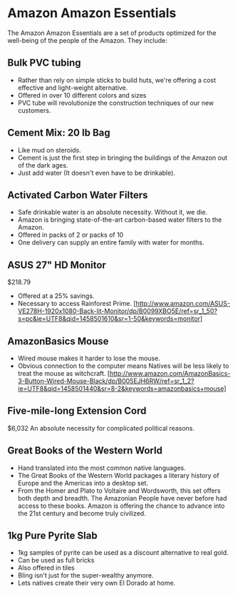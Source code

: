 Amazon Amazon Essentials
========================

The Amazon Amazon Essentials are a set of products optimized for the well-being of the people of the Amazon.
They include:

Bulk PVC tubing
--------------

- Rather than rely on simple sticks to build huts, we're offering a cost effective and light-weight alternative. 
- Offered in over 10 different colors and sizes
- PVC tube will revolutionize the construction techniques of our new customers.

Cement Mix: 20 lb Bag
---------------------

- Like mud on steroids. 
- Cement is just the first step in bringing the buildings of the Amazon out of the dark ages. 
- Just add water (It doesn't even have to be drinkable).

Activated Carbon Water Filters
------------------------------

- Safe drinkable water is an absolute necessity. Without it, we die.
- Amazon is bringing state-of-the-art carbon-based water filters to the Amazon. 
- Offered in packs of 2 or packs of 10
- One delivery can supply an entire family with water for months.

ASUS 27" HD Monitor
--------

$218.79
- Offered at a 25% savings.
- Necessary to access Rainforest Prime.
[http://www.amazon.com/ASUS-VE278H-1920x1080-Back-lit-Monitor/dp/B0099XBO5E/ref=sr_1_50?s=pc&ie=UTF8&qid=1458501610&sr=1-50&keywords=monitor]

AmazonBasics Mouse
-----------------

- Wired mouse makes it harder to lose the mouse.
- Obvious connection to the computer means Natives will be less likely to treat the mouse as witchcraft.
[http://www.amazon.com/AmazonBasics-3-Button-Wired-Mouse-Black/dp/B005EJH6RW/ref=sr_1_2?ie=UTF8&qid=1458501440&sr=8-2&keywords=amazonbasics+mouse]

Five-mile-long Extension Cord
---------------------

$6,032
An absolute necessity for complicated political reasons.

Great Books of the Western World
--------------------------------

- Hand translated into the most common native languages.
- The Great Books of the Western World packages a literary history of Europe and the Americas into a desktop set.
- From the Homer and Plato to Voltaire and Wordsworth, this set offers both depth and breadth.
The Amazonian People have never before had access to these books. Amazon is offering the chance to advance into the 21st century and become truly civilized.	

1kg Pure Pyrite Slab
------------ 

- 1kg samples of pyrite can be used as a discount alternative to real gold. 
- Can be used as full bricks
- Also offered in tiles
- Bling isn't just for the super-wealthy anymore.
- Lets natives create their very own El Dorado at home.
